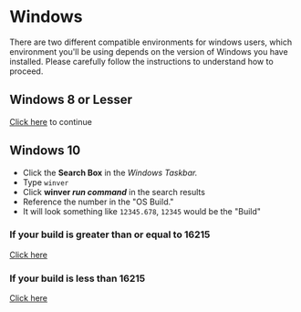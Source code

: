 # Windows

There are two different compatible environments for windows users, which environment you'll be using depends on the version of Windows you have installed. Please carefully follow the instructions to understand how to proceed. 

## Windows 8 or Lesser

[Click here](virtual-machine.md) to continue

## Windows 10 

- Click the **Search Box** in the *Windows Taskbar.*
- Type `winver`
- Click **winver _run command_** in the search results
- Reference the number in the "OS Build."
- It will look something like `12345.678`, `12345` would be the "Build"

### If your build is greater than or equal to 16215

[Click here](windows-subsystem-for-linux.md)

### If your build is less than 16215 

[Click here](virtual-machine.md)


